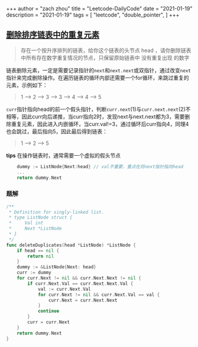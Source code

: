 +++
author = "zach zhou"
title = "Leetcode-DailyCode"
date = "2021-01-19"
description = "2021-01-19"
tags = [
    "leetcode",
    "double_pointer",
]
+++

## [删除排序链表中的重复元素](https://leetcode-cn.com/problems/remove-duplicates-from-sorted-list-ii/)
> 存在一个按升序排列的链表，给你这个链表的头节点 head ，请你删除链表中所有存在数字重复情况的节点，只保留原始链表中 没有重复出现 的数字

链表删除元素，一定是需要记录指针的`next`和`next.next`或双指针，通过改变`next`指针来完成删除操作。在遍历链表的循环内部还需要一个for循环，来跳过重复的元素，示例如下：
> 1 --> 2 --> 3 --> 3 --> 4 --> 4 --> 5

`curr`指针指向head的前一个假头指针，判断`curr.next`(1)与`curr.next.next`(2)不相等，因此curr向后递推，当curr指向2时，发现next与next.next都为3，需要删除重复元素，因此进入内嵌循环，当curr.val!=3，通过循环后curr指向4，同理4也会跳过，最后指向5，因此最后得到链表：
> 1 --> 2 --> 5

**tips**
在操作链表时，通常需要一个虚拟的假头节点
```go
    dummy := ListNode{Next:head} // val不重要，重点在将next指针指向head
    ...
    return dummy.Next
```

### 题解
```go
/**
 * Definition for singly-linked list.
 * type ListNode struct {
 *     Val int
 *     Next *ListNode
 * }
 */
func deleteDuplicates(head *ListNode) *ListNode {
	if head == nil {
		return nil
	}
	dummy := &ListNode{Next: head}
	curr := dummy
	for curr.Next != nil && curr.Next.Next != nil {
		if curr.Next.Val == curr.Next.Next.Val {
			val := curr.Next.Val
			for curr.Next != nil && curr.Next.Val == val {
				curr.Next = curr.Next.Next
			}
			continue
		}
		curr = curr.Next
	}
	return dummy.Next
}
```